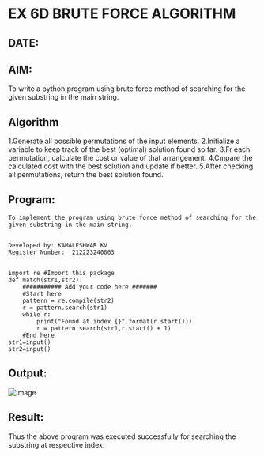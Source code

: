 # EX 6D BRUTE FORCE ALGORITHM
## DATE:
## AIM:
To write a python program using brute force method of searching for the given substring in the main string.




## Algorithm
1.Generate all possible permutations of the input elements. 
2.Initialize a variable to keep track of the best (optimal) solution found so far. 
3.Fr each permutation, calculate the cost or value of that arrangement. 
4.Cmpare the calculated cost with the best solution and update if better. 
5.After checking all permutations, return the best solution found. 

## Program:
~~~
To implement the program using brute force method of searching for the given substring in the main string.


Developed by: KAMALESHWAR KV
Register Number:  212223240063


import re #Import this package
def match(str1,str2):
    ########### Add your code here #######
    #Start here
    pattern = re.compile(str2)
    r = pattern.search(str1)
    while r:
        print("Found at index {}".format(r.start()))
        r = pattern.search(str1,r.start() + 1)
    #End here
str1=input()
str2=input()
~~~

## Output:
![image](https://github.com/user-attachments/assets/cbbafb0c-cdb0-4065-8b83-782868f13985)

## Result:
Thus the above program was executed successfully for searching the substring at respective index.
